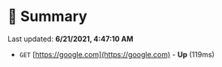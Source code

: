 # 📖 Summary
Last updated: **6/21/2021, 4:47:10 AM**

- `GET` [https://google.com](https://google.com) - **Up** (119ms)

